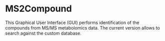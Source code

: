 # MS2Compound

This Graphical User Interface (GUI) performs identification of the compounds from MS/MS metabolomics data. The current version allows to search against the custom database.

